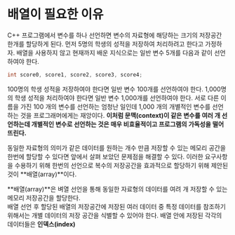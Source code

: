 # 배열이 필요한 이유

C++ 프로그램에서 변수를 하나 선언하면 변수의 자료형에 해당하는 크기의 저장공간 한개를 할당하게 된다. 
먼저 5명의 학생의 성적을 저장하여 처리하려고 한다고 가정하자.
배열을 사용하지 않고 현재까지 배운 지식으로는 일반 변수 5개를 다음과 같이 선언하여야 한다.
```C++
int score0, score1, score2, score3, score4;
```
100명의 학생 성적을 저장하여야 한다면 일반 변수 100개를 선언하여야 한다. 
1,000명의 학생 성적을 처리하여야 한다면 일반 변수 1,000개를 선언하여야 한다. 
서로 다른 이름을 가진 100 개의 변수를 선언하는 엄청난 일인데 1,000 개의 개별적인 변수를 선언하는 것을 프로그래머에게는 재앙이다. 
**이처럼 문맥(context)이 같은 변수를 여러 개 선언하는데 개별적인 변수로 선언하는 것은 매우 비효율적이고 프로그램의 가독성을 떨어뜨린다.**

동일한 자료형의 의미가 같은 데이터를 원하는 개수 만큼 저장할 수 있는 메모리 공간을 한번에 할당할 수 있다면 앞에서 살펴 보았던 문제점을 해결할 수 있다. 
이러한 요구사항을 수용하기 위해 한번의 선언으로 복수의 저장공간을 효과적으로 할당하기 위해 제안된 것이 **배열(array)**이다. 

**배열(array)**은 벼열 선언을 통해 동일한 자료형의 데이터를 여려 개 저장할 수 있는 메모리 저장공간을 할당한다.  
배열 선언 후 할당된 배열의 저장공간에 저장된 여러 데이터 중 특정 데이터를 참조하기 위해서는 개별 데이터의 저장 공간을 식별할 수 있어야 한다. 
배열 안에 저장된 각각의 데이터들은 **인덱스(index)**
